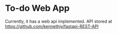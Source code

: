 # To-do Web App

Currently, it has a web api implemented.
API stored at https://github.com/kennethjy/fastapi-REST-API
